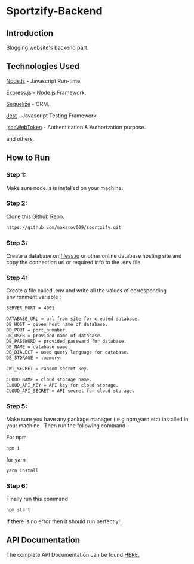 # Sportzify-Backend

## Introduction

Blogging website's backend part.

## Technologies Used

[Node.js](https://nodejs.org/en) - Javascript Run-time.

[Express.js](https://expressjs.com/) - Node.js Framework.

[Sequelize](https://sequelize.org/) - ORM.

[Jest](https://jestjs.io/) - Javascript Testing Framework.

[jsonWebToken](https://jwt.io/) - Authentication & Authorization purpose.

and others.

## How to Run

### Step 1:

Make sure node.js is installed on your machine.

### Step 2:

Clone this Github Repo.

```bash
https://github.com/makarov009/sportzify.git
```

### Step 3:

Create a database on [filess.io](https://filess.io/) or other online database hosting site and copy the connection url or required info to the .env file.

### Step 4:

Create a file called .env and write all the values of corresponding environment variable :

```bash
SERVER_PORT = 4001

DATABASE_URL = url from site for created database.
DB_HOST = given host name of database.
DB_PORT = port_numnber.
DB_USER = provided name of database.
DB_PASSWORD = provided passward for database.
DB_NAME = database name.
DB_DIALECT = used query language for database.
DB_STORAGE = :memory:

JWT_SECRET = random secret key.

CLOUD_NAME = cloud storage name.
CLOUD_API_KEY = API key for cloud storage.
CLOUD_API_SECRET = API secret for cloud storage.
```

### Step 5:

Make sure you have any package manager ( e.g npm,yarn etc) installed in your machine . Then run the following command-

For npm

```bash
npm i
```

for yarn

```bash
yarn install
```

### Step 6:

Finally run this command

```bash
npm start
```

If there is no error then it should run perfectly!!

## API Documentation

The complete API Documentation can be found
[HERE.](https://documenter.getpostman.com/view/20447287/2s93m1ZPvQ)
